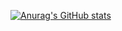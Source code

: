 [![Anurag's GitHub stats](https://github-readme-stats.vercel.app/api?username=Oniros)](https://github.com/anuraghazra/github-readme-stats)
